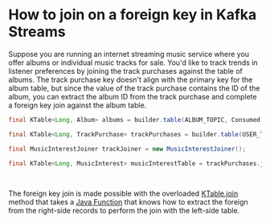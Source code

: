 <!-- title: How to join on a foreign key in Kafka Streams -->
<!-- description: In this tutorial, learn how to join on a foreign key in Kafka Streams, with step-by-step instructions and supporting code. -->

# How to join on a foreign key in Kafka Streams

Suppose you are running an internet streaming music service where you offer albums or individual music tracks for sale. You'd like to track trends in listener preferences by joining the track purchases against the table of albums. The track purchase key doesn't align with the primary key for the album table, but since the value of the track purchase contains the ID of the album, you can extract the album ID from the track purchase and complete a foreign key join against the album table.

```java
final KTable<Long, Album> albums = builder.table(ALBUM_TOPIC, Consumed.with(longSerde, albumSerde));

final KTable<Long, TrackPurchase> trackPurchases = builder.table(USER_TRACK_PURCHASE_TOPIC, Consumed.with(longSerde, trackPurchaseSerde));

final MusicInterestJoiner trackJoiner = new MusicInterestJoiner();

final KTable<Long, MusicInterest> musicInterestTable = trackPurchases.join(albums,
                                                                           TrackPurchase::albumId,
                                                                           trackJoiner);
```

The foreign key join is made possible with the overloaded [KTable.join](https://javadoc.io/static/org.apache.kafka/kafka-streams/3.6.1/org/apache/kafka/streams/kstream/KTable.html#join-org.apache.kafka.streams.kstream.KTable-java.util.function.Function-org.apache.kafka.streams.kstream.ValueJoiner-) method that takes a [Java Function](https://docs.oracle.com/en/java/javase/17/docs/api/java.base/java/util/function/Function.html) that knows how to extract the foreign from the right-side records to perform 
the join with the left-side table.
